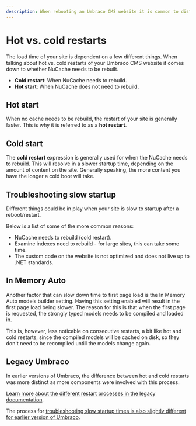 ```yaml
---
description: When rebooting an Umbraco CMS website it is common to distinguish between hot and cold restarts depending on your setup.
---
```


# Hot vs. cold restarts

The load time of your site is dependent on a few different things. When talking about hot vs. cold restarts of your Umbraco CMS website it comes down to whether NuCache needs to be rebuilt.

* **Cold restart**: When NuCache needs to rebuild.
* **Hot start**: When NuCache does not need to rebuild.

## Hot start

When no cache needs to be rebuild, the restart of your site is generally faster. This is why it is referred to as a **hot restart**.

## Cold start

The **cold restart** expression is generally used for when the NuCache needs to rebuild. This will resolve in a slower startup time, depending on the amount of content on the site. Generally speaking, the more content you have the longer a cold boot will take.

## Troubleshooting slow startup

Different things could be in play when your site is slow to startup after a reboot/restart.

Below is a list of some of the more common reasons:

* NuCache needs to rebuild (cold restart).
* Examine indexes need to rebuild - for large sites, this can take some time.
* The custom code on the website is not optimized and does not live up to .NET standards.

## In Memory Auto

Another factor that can slow down time to first page load is the In Memory Auto models builder setting. Having this setting enabled will result in the first page load being slower. The reason for this is that when the first page is requested, the strongly typed models needs to be compiled and loaded in. 

This is, however, less noticable on consecutive restarts, a bit like hot and cold restarts, since the compiled models will be cached on disk, so they don't need to be recompiled untill the models change again.

## Legacy Umbraco

In earlier versions of Umbraco, the difference between hot and cold restarts was more distinct as more components were involved with this process.

[Learn more about the different restart processes in the legacy documentation](https://our.umbraco.com/documentation/Reference/Events/Hot-vs-Cold-restarts).

The process for [troubleshooting slow startup times is also slightly different for earlier version of Umbraco](https://our.umbraco.com/documentation/Reference/Events/Troubleshooting-Slow-Startup).
